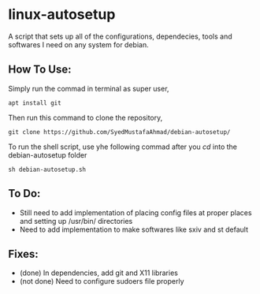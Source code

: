 # linux-autosetup
A script that sets up all of the configurations, dependecies, tools and softwares I need on any system for debian.

## How To Use:
Simply run the commad in terminal as super user,
```console
apt install git
```
Then run this command to clone the repository,
```console
git clone https://github.com/SyedMustafaAhmad/debian-autosetup/
```
To run the shell script, use yhe following commad after you *cd* into the debian-autosetup folder
```console
sh debian-autosetup.sh
```

## To Do:
  - Still need to add implementation of placing config files at proper places and setting up /usr/bin/ directories
  - Need to add implementation to make softwares like sxiv and st default

## Fixes:
  - (done) In dependencies, add git and X11 libraries
  - (not done) Need to configure sudoers file properly
